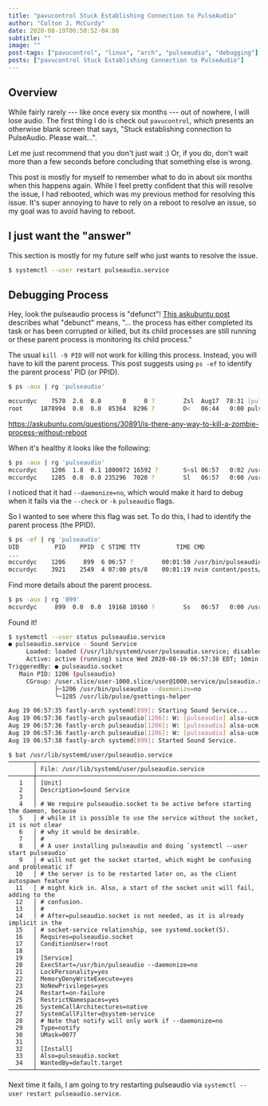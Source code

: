 ```yaml
---
title: "pavucontrol Stuck Establishing Connection to PulseAudio"
author: "Colton J. McCurdy"
date: 2020-08-19T06:50:52-04:00
subtitle: ""
image: ""
post-tags: ["pavucontrol", "linux", "arch", "pulseaudio", "debugging"]
posts: ["pavucontrol Stuck Establishing Connection to PulseAudio"]
---
```


## Overview

While fairly rarely --- like once every six months --- out of nowhere, I will lose audio.
The first thing I do is check out `pavucontrol`, which presents an otherwise blank
screen that says, "Stuck establishing connection to PulseAudio. Please wait...".

Let me just recommend that you don't just wait :) Or, if you do, don't wait more than
a few seconds before concluding that something else is wrong.

This post is mostly for myself to remember what to do in about six months when this
happens again. While I feel pretty confident that this will resolve the issue, I
had rebooted, which was my previous method for resolving this issue. It's super
annoying to have to rely on a reboot to resolve an issue, so my goal was to avoid
having to reboot.

## I just want the "answer"

This section is mostly for my future self who just wants to resolve the issue.

```bash
$ systemctl --user restart pulseaudio.service
```

## Debugging Process

Hey, look the pulseaudio process is "defunct"! [This askubuntu post](https://askubuntu.com/questions/201303/what-is-a-defunct-process-and-why-doesnt-it-get-killed)
describes what "debunct" means, "... the process has either completed its task or
has been corrupted or killed, but its child processes are still running or these parent process is monitoring its child process."

The usual `kill -9 PID` will not work for killing this process. Instead, you will
have to kill the parent process. This post suggests using `ps -ef` to identify the
parent process' PID (or PPID).

```bash
$ ps -aux | rg 'pulseaudio'

mccurdyc    7570  2.6  0.0      0     0 ?        Zsl  Aug17  78:31 [pulseaudio] <defunct>
root     1878994  0.0  0.0  85364  8296 ?        D<   06:44   0:00 pulseaudio -D
```

https://askubuntu.com/questions/30891/is-there-any-way-to-kill-a-zombie-process-without-reboot

When it's healthy it looks like the following:

```bash
$ ps -aux | rg 'pulseaudio'
mccurdyc    1206  1.8  0.1 1800072 16592 ?       S<sl 06:57   0:02 /usr/bin/pulseaudio --daemonize=no
mccurdyc    1285  0.0  0.0 235296  7020 ?        Sl   06:57   0:00 /usr/lib/pulse/gsettings-helper
```

I noticed that it had `--daemonize=no`, which would make it hard to debug when it fails via the `--check` or `-k` `pulseaudio` flags.

So I wanted to see where this flag was set. To do this, I had to identify the parent process (the PPID).

```bash
$ ps -ef | rg 'pulseaudio'
UID          PID    PPID  C STIME TTY          TIME CMD
...
mccurdyc    1206     899  6 06:57 ?        00:01:50 /usr/bin/pulseaudio --daemonize=no
mccurdyc    3921    2549  4 07:00 pts/8    00:01:19 nvim content/posts/pulseaudio-kill-daemon.md
```

Find more details about the parent process.

```bash
$ ps -aux | rg '899'
mccurdyc     899  0.0  0.0  19168 10160 ?        Ss   06:57   0:00 /usr/lib/systemd/systemd --user
```

Found it!

```bash
$ systemctl --user status pulseaudio.service
● pulseaudio.service - Sound Service
     Loaded: loaded (/usr/lib/systemd/user/pulseaudio.service; disabled; vendor preset: enabled)
     Active: active (running) since Wed 2020-08-19 06:57:38 EDT; 10min ago
TriggeredBy: ● pulseaudio.socket
   Main PID: 1206 (pulseaudio)
     CGroup: /user.slice/user-1000.slice/user@1000.service/pulseaudio.service
             ├─1206 /usr/bin/pulseaudio --daemonize=no
             └─1285 /usr/lib/pulse/gsettings-helper

Aug 19 06:57:35 fastly-arch systemd[899]: Starting Sound Service...
Aug 19 06:57:36 fastly-arch pulseaudio[1206]: W: [pulseaudio] alsa-ucm.c: UCM file does not specify 'PlaybackChannels' or 'CaptureChannels'fo>
Aug 19 06:57:36 fastly-arch pulseaudio[1206]: W: [pulseaudio] alsa-ucm.c: UCM file does not specify 'PlaybackChannels' or 'CaptureChannels'fo>
Aug 19 06:57:36 fastly-arch pulseaudio[1206]: W: [pulseaudio] alsa-ucm.c: UCM file does not specify 'PlaybackChannels' or 'CaptureChannels'fo>
Aug 19 06:57:38 fastly-arch systemd[899]: Started Sound Service.
```

```
$ bat /usr/lib/systemd/user/pulseaudio.service
───────┬──────────────────────────────────────────────────────────────────────────────────────────────────────────────────────────────────────
       │ File: /usr/lib/systemd/user/pulseaudio.service
───────┼──────────────────────────────────────────────────────────────────────────────────────────────────────────────────────────────────────
   1   │ [Unit]
   2   │ Description=Sound Service
   3   │
   4   │ # We require pulseaudio.socket to be active before starting the daemon, because
   5   │ # while it is possible to use the service without the socket, it is not clear
   6   │ # why it would be desirable.
   7   │ #
   8   │ # A user installing pulseaudio and doing `systemctl --user start pulseaudio`
   9   │ # will not get the socket started, which might be confusing and problematic if
  10   │ # the server is to be restarted later on, as the client autospawn feature
  11   │ # might kick in. Also, a start of the socket unit will fail, adding to the
  12   │ # confusion.
  13   │ #
  14   │ # After=pulseaudio.socket is not needed, as it is already implicit in the
  15   │ # socket-service relationship, see systemd.socket(5).
  16   │ Requires=pulseaudio.socket
  17   │ ConditionUser=!root
  18   │
  19   │ [Service]
  20   │ ExecStart=/usr/bin/pulseaudio --daemonize=no
  21   │ LockPersonality=yes
  22   │ MemoryDenyWriteExecute=yes
  23   │ NoNewPrivileges=yes
  24   │ Restart=on-failure
  25   │ RestrictNamespaces=yes
  26   │ SystemCallArchitectures=native
  27   │ SystemCallFilter=@system-service
  28   │ # Note that notify will only work if --daemonize=no
  29   │ Type=notify
  30   │ UMask=0077
  31   │
  32   │ [Install]
  33   │ Also=pulseaudio.socket
  34   │ WantedBy=default.target
───────┴──────────────────────────────────────────────────────────────────────────────────────────────────────────────────────────────────────
```

Next time it fails, I am going to try restarting pulseaudio via `systemctl --user restart pulseaudio.service`.
